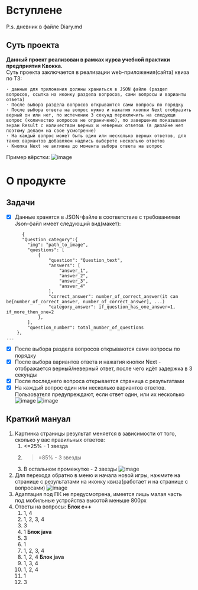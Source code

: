 # Вступлене
P.s. дневник в файле Diary.md
## Суть проекта
**Данный проект реализован в рамках курса учебной практики предприятия Квокка.**
<br>Суть проекта заключается в реализации web-приложения(сайта) квиза по ТЗ:
```
· данные для приложения должны храниться в JSON файле (раздел вопросов, ссылка на иконку раздела вопросов, сами вопросы и варианты ответа)
· После выбора раздела вопросов открываются сами вопросы по порядку
· После выбора ответа на вопрос нужно и нажатия кнопки Next отобразить верный он или нет, по истечению 3 секунд переключить на следующи вопрос (количество вопросов не ограничено), по завершению показываем экран Result с количеством верных и неверных ответов (в дизайне нет поэтому делаем на свое усмотрение)
· На каждый вопрос может быть один или несколько верных ответов, для таких вариантов добавляем надпись выберете несколько ответов
· Кнопка Next не активна до момента выбора ответа на вопрос
```
Пример вёрстки:
![image](https://github.com/ObitoUtiha/quizzGame/assets/82911832/14d746a4-8888-474a-bc4c-869019a47210)
# О продукте
## Задачи
- [x] Данные хранятся в JSON-файле в соответствие с требованиями
      Json-файл имеет следующий вид(макет):
```
      {
      "Question_category":{
        "img": "path_to_image",
        "questions": [
            {
                "question": "Question_text",
                "answers": [
                    "answer_1",
                    "answer_2",
                    "answer_3", 
                    "answer_4"
                ],
                "correct_answer": number_of_correct_answer(it can be[number_of_correct_answer, number_of_correct_answer], ...)
                "category_answer": if_question_has_one_answer=1, if_more_then_one=2
            },
        ],
        "question_number": total_number_of_questions
    },
...
```
- [x] После выбора раздела вопросов открываются сами вопросы по порядку
- [x] После выбора вариантов ответа и нажатия кнопки Next - отображается верный/неверный ответ, после чего идёт задержка в 3 секунды
- [x] После последнего вопроса открывается страница с результатами
- [x] На каждый вопрос один или несколько вариантов ответов. Пользователя предупреждают, если ответ один, или их несколько
![image](https://github.com/ObitoUtiha/quizzGame/assets/82911832/81923658-28ae-46db-a8b9-89c0df71f57a)
![image](https://github.com/ObitoUtiha/quizzGame/assets/82911832/d4c19201-0f0d-46d9-b07b-1ac3eafbedb7)

## Краткий мануал
1. Картинка страницы результат меняется в зависимости от того, сколько у вас правильных ответов:
   1. <=25% - 1 звезда
   2. >=85% - 3 звезды
   3. В остальном промежутке - 2 звезды
![image](https://github.com/ObitoUtiha/quizzGame/assets/82911832/ec90bcfc-cf12-47b7-a80d-0000776f5c5a)
2. Для перехода обратно в меню и начала новой игры, нажмите на странице с результатами на иконку квиза(работает и на странице с вопросами)
![image](https://github.com/ObitoUtiha/quizzGame/assets/82911832/555fd3a1-d16e-47d5-82e0-74aaf14557d4)
3. Адаптация под ПК не предусмотрена, имеется лишь малая часть под мобильные устройства высотой меньше 800px
4. Ответы на вопросы:
   **Блок c++**
   1. 1, 4
   2. 1, 2, 3, 4
   3. 3
   4. 1
   **Блок java**
   1. 3
   2. 1
   3. 1, 2, 3, 4
   4. 1, 2, 4
   **Блок java**
   1. 1, 3, 4
   2. 1, 2, 4
   3. 1
   4. 3


